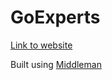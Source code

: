 # GoExperts
[Link to website](http://www.goexperts.ca/)

Built using [Middleman](https://middlemanapp.com/)
